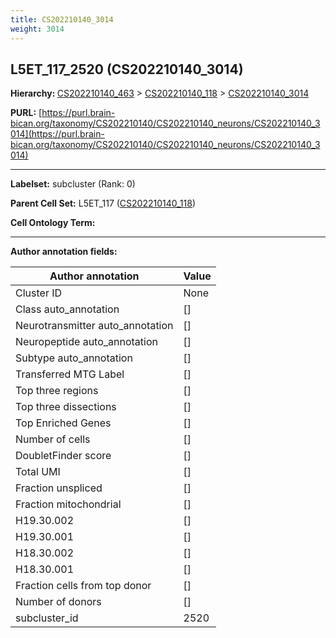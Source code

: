 ```yaml
---
title: CS202210140_3014
weight: 3014
---
```

## L5ET_117_2520 (CS202210140_3014)
<b>Hierarchy: </b>
[CS202210140_463](../CS202210140_463) >
[CS202210140_118](../CS202210140_118) >
[CS202210140_3014](../CS202210140_3014)

**PURL:** [https://purl.brain-bican.org/taxonomy/CS202210140/CS202210140_neurons/CS202210140_3014](https://purl.brain-bican.org/taxonomy/CS202210140/CS202210140_neurons/CS202210140_3014)

---


**Labelset:** subcluster (Rank: 0)

**Parent Cell Set:** L5ET_117 ([CS202210140_118](../CS202210140_118))



**Cell Ontology Term:** 

[MARKER GENES.]: #


---

[TRANSFERRED ANNOTATIONS.]: #


[AUTHOR ANNOTATION FIELDS.]: #


**Author annotation fields:**

| Author annotation | Value |
|-------------------|-------|
|Cluster ID|None|
|Class auto_annotation|[]|
|Neurotransmitter auto_annotation|[]|
|Neuropeptide auto_annotation|[]|
|Subtype auto_annotation|[]|
|Transferred MTG Label|[]|
|Top three regions|[]|
|Top three dissections|[]|
|Top Enriched Genes|[]|
|Number of cells|[]|
|DoubletFinder score|[]|
|Total UMI|[]|
|Fraction unspliced|[]|
|Fraction mitochondrial|[]|
|H19.30.002|[]|
|H19.30.001|[]|
|H18.30.002|[]|
|H18.30.001|[]|
|Fraction cells from top donor|[]|
|Number of donors|[]|
|subcluster_id|2520|
